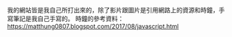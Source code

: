 我的網站皆是我自己所打出來的，除了影片跟圖片是引用網路上的資源和時鐘，手寫筆記是我自己手寫的。
時鐘的參考資料：https://matthung0807.blogspot.com/2017/08/javascript.html
